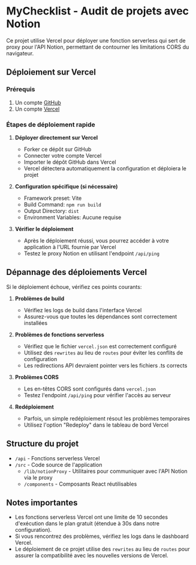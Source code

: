 
# MyChecklist - Audit de projets avec Notion

Ce projet utilise Vercel pour déployer une fonction serverless qui sert de proxy pour l'API Notion, permettant de contourner les limitations CORS du navigateur.

## Déploiement sur Vercel

### Prérequis
1. Un compte [GitHub](https://github.com)
2. Un compte [Vercel](https://vercel.com)

### Étapes de déploiement rapide

1. **Déployer directement sur Vercel**
   - Forker ce dépôt sur GitHub
   - Connecter votre compte Vercel
   - Importer le dépôt GitHub dans Vercel
   - Vercel détectera automatiquement la configuration et déploiera le projet

2. **Configuration spécifique (si nécessaire)**
   - Framework preset: Vite
   - Build Command: `npm run build`
   - Output Directory: `dist`
   - Environment Variables: Aucune requise

3. **Vérifier le déploiement**
   - Après le déploiement réussi, vous pourrez accéder à votre application à l'URL fournie par Vercel
   - Testez le proxy Notion en utilisant l'endpoint `/api/ping`

## Dépannage des déploiements Vercel

Si le déploiement échoue, vérifiez ces points courants:

1. **Problèmes de build**
   - Vérifiez les logs de build dans l'interface Vercel
   - Assurez-vous que toutes les dépendances sont correctement installées

2. **Problèmes de fonctions serverless**
   - Vérifiez que le fichier `vercel.json` est correctement configuré 
   - Utilisez des `rewrites` au lieu de `routes` pour éviter les conflits de configuration
   - Les redirections API devraient pointer vers les fichiers .ts corrects

3. **Problèmes CORS**
   - Les en-têtes CORS sont configurés dans `vercel.json`
   - Testez l'endpoint `/api/ping` pour vérifier l'accès au serveur

4. **Redéploiement**
   - Parfois, un simple redéploiement résout les problèmes temporaires
   - Utilisez l'option "Redeploy" dans le tableau de bord Vercel

## Structure du projet

- `/api` - Fonctions serverless Vercel
- `/src` - Code source de l'application
  - `/lib/notionProxy` - Utilitaires pour communiquer avec l'API Notion via le proxy
  - `/components` - Composants React réutilisables

## Notes importantes
- Les fonctions serverless Vercel ont une limite de 10 secondes d'exécution dans le plan gratuit (étendue à 30s dans notre configuration).
- Si vous rencontrez des problèmes, vérifiez les logs dans le dashboard Vercel.
- Le déploiement de ce projet utilise des `rewrites` au lieu de `routes` pour assurer la compatibilité avec les nouvelles versions de Vercel.
